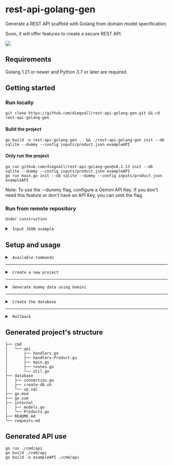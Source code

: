 # rest-api-golang-gen
Generate a REST API scaffold with Golang from domain model specification.

Soon, it will offer features to create a secure REST API.


<img src="rest-api-golang-gen.gif" align="center"/>


## Requirements

Golang 1.21 or newer and Python 3.7 or later are required.


## Getting started


### Run locally

    git clone https://github.com/diegoall/rest-api-golang-gen.git && cd rest-api-golang-gen

#### Build the project

    go build -o rest-api-golang-gen .  && ./rest-api-golang-gen init --db sqlite --dummy --config inputs/product.json exampleAPI

#### Only run the project

    go run github.com/diegoall/rest-api-golang-gen@v0.1.13 init --db sqlite --dummy --config inputs/product.json exampleAPI
    go run main.go init --db sqlite --dummy --config inputs/product.json exampleAPI

Note: To use the --dummy flag, configure a Gemini API Key. If you don't need this feature or don't have an API Key, you can omit the flag.


### Run from remote repository

    Under construction


<details><summary><code> Input JSON example </code></summary>

### --config parameter

This is the input to define the model to be generated. The path of a JSON file must be assigned with the following structure:

    [
        {
          "tipo": "Product",
          "atributos": {
            "name": {
              "tipoDato": "string"
            },
            "description": {
              "tipoDato": "string"
            },
            "price": {
              "tipoDato": "int"
            },
            "quantity": {
              "tipoDato": "int"
            }
          }
        }
    ]

</summary></details>

## Setup and usage

<details><summary><code> Available Commands   </code></summary>

##
Available commands

    go run github.com/diegoall/rest-api-golang-gen@latest init

    Available Commands:
      completion  Generate the autocompletion script for the specified shell
      help        Help about any command
      init        Inicializa un nuevo proyecto
      rollback    Restaura los archivos genéricos a partir de los archivos base

</summary></details>

-----------------------------------------------------------
<details><summary><code> Create a new project   </code></summary>

##
Options

    go run github.com/diego-all/rest-api-golang-gen@latest init -h

    Flags:
      -c, --config string   Ruta del archivo JSON de configuración
      -d, --db string       Tipo de base de datos (requerido)
      -u, --dummy           Generar Dummy data usando Gemini (Requiere API Key)
      -h, --help            help for init


</summary></details>

-----------------------------------------------------------

<details><summary><code> Generate dummy data using Gemini  </code></summary>

##
Generate Gemini API Key [Gemini](https://aistudio.google.com/app/apikey)

</summary></details>

-----------------------------------------------------------
<details><summary><code> Create the database </code></summary>

## 
You need to have sqlite3 installed on your computer.

    sh create-db.sh

</summary></details>

-----------------------------------------------------------
<details><summary><code> Rollback </code></summary>

##
After using genotype the templates must be reset for next use.

    go run main.go rollback

</summary></details>
    

## Generated project's structure


    ├── cmd
    │   └── api
    │       ├── handlers.go
    │       ├── handlers-Product.go
    │       ├── main.go
    │       ├── routes.go
    │       └── util.go
    ├── database
    │   ├── connection.go
    │   ├── create-db.sh
    │   └── up.sql
    ├── go.mod
    ├── go.sum
    ├── internal
    │   ├── models.go
    │   └── Products.go
    ├── README.md
    └── requests.md

## Generated API use

    go run ./cmd/api
    go build ./cmd/api
    go build -o exampleAPI ./cmd/api


